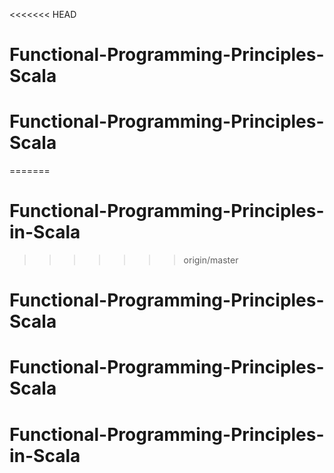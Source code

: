 <<<<<<< HEAD
# Functional-Programming-Principles-Scala
# Functional-Programming-Principles-Scala
=======
# Functional-Programming-Principles-in-Scala

>>>>>>> origin/master
# Functional-Programming-Principles-Scala
# Functional-Programming-Principles-Scala
# Functional-Programming-Principles-in-Scala
